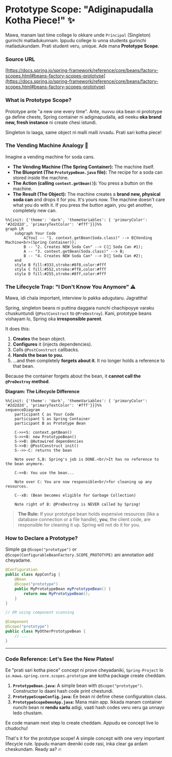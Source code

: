 # Prototype Scope: "Adiginapudalla Kotha Piece!" ✨

Mawa, manam last time college lo okkare unde `Principal` (Singleton) gurinchi matladukunnam. Ippudu college lo unna students gurinchi matladukundam. Prati student veru, unique. Ade mana **Prototype Scope**.

### Source URL
[https://docs.spring.io/spring-framework/reference/core/beans/factory-scopes.html#beans-factory-scopes-prototype](https://docs.spring.io/spring-framework/reference/core/beans/factory-scopes.html#beans-factory-scopes-prototype)

### What is Prototype Scope?
Prototype ante "a new one every time". Ante, nuvvu oka bean ni prototype ga define cheste, Spring container ni adiginapudalla, adi neeku **oka brand new, fresh instance** ni create chesi istundi.

Singleton lo laaga, same object ni malli malli ivvadu. Prati sari kotha piece!

### The Vending Machine Analogy 🥤
Imagine a vending machine for soda cans.
*   **The Vending Machine (The Spring Container):** The machine itself.
*   **The Blueprint (The `PrototypeBean.java` file):** The recipe for a soda can stored inside the machine.
*   **The Action (calling `context.getBean()`):** You press a button on the machine.
*   **The Result (The Object):** The machine creates a **brand new, physical soda can** and drops it for you. It's yours now. The machine doesn't care what you do with it. If you press the button again, you get another, completely new can.

```mermaid
%%{init: {'theme': 'dark', 'themeVariables': { 'primaryColor': '#2d2d2d', 'primaryTextColor': '#fff'}}}%%
graph LR
    subgraph Your Code
        A[You] -- "1. context.getBean(Soda.class)" --> B{Vending Machine<br>(Spring Container)};
        B -- "2. Creates NEW Soda Can" --> C(🥤 Soda Can #1);
        A -- "3. context.getBean(Soda.class)" --> B;
        B -- "4. Creates NEW Soda Can" --> D(🥤 Soda Can #2);
    end
    style B fill:#333,stroke:#8f8,color:#fff
    style C fill:#552,stroke:#ff8,color:#fff
    style D fill:#255,stroke:#8ff,color:#fff
```

### The Lifecycle Trap: "I Don't Know You Anymore" ⚠️
Mawa, idi chala important, interview lo pakka adugutaru. Jagrattha!

Spring, singleton beans ni puttina daggara nunchi chachipoyye varaku chuskuntundi (`@PostConstruct` to `@PreDestroy`). Kani, prototype beans vishayam lo, Spring oka **irresponsible parent**.

It does this:
1.  **Creates** the bean object.
2.  **Configures** it (injects dependencies).
3.  Calls `@PostConstruct` callbacks.
4.  **Hands the bean to you.**
5.  ...and then completely **forgets about it**. It no longer holds a reference to that bean.

Because the container forgets about the bean, it **cannot call the `@PreDestroy` method**.

**Diagram: The Lifecycle Difference**
```mermaid
%%{init: {'theme': 'dark', 'themeVariables': { 'primaryColor': '#2d2d2d', 'primaryTextColor': '#fff'}}}%%
sequenceDiagram
    participant C as Your Code
    participant S as Spring Container
    participant B as Prototype Bean

    C->>+S: context.getBean()
    S->>+B: new PrototypeBean()
    S->>B: @Autowired dependencies
    S->>B: @PostConstruct init()
    S-->>-C: returns the bean

    Note over S,B: Spring's job is DONE.<br/>It has no reference to the bean anymore.

    C->>B: You use the bean...

    Note over C: You are now responsible<br/>for cleaning up any resources.

    C--xB: (Bean becomes eligible for Garbage Collection)

    Note right of B: @PreDestroy is NEVER called by Spring!
```

> **The Rule:** If your prototype bean holds expensive resources (like a database connection or a file handle), **you**, the client code, are responsible for cleaning it up. Spring will not do it for you.

### How to Declare a Prototype?
Simple ga `@Scope("prototype")` or `@Scope(ConfigurableBeanFactory.SCOPE_PROTOTYPE)` ani annotation add cheyadame.

```java
@Configuration
public class AppConfig {
    @Bean
    @Scope("prototype")
    public MyPrototypeBean myPrototypeBean() {
        return new MyPrototypeBean();
    }
}

// OR using component scanning

@Component
@Scope("prototype")
public class MyOtherPrototypeBean {
    // ...
}
```

---
### Code Reference: Let's See the New Plates!
Ee "prati sari kotha piece" concept ni prove cheyadaniki, `Spring-Project` lo `io.mawa.spring.core.scopes.prototype` ane kotha package create cheddam.

1.  **`PrototypeBean.java`:** A simple bean with `@Scope("prototype")`. Constructor lo daani hash code print chestundi.
2.  **`PrototypeScopeConfig.java`:** Ee bean ni define chese configuration class.
3.  **`PrototypeScopeDemoApp.java`:** Mana main app. Ikkada manam container nunchi bean ni **rendu sarlu** adigi, vaati hash codes veru veru ga unnayo ledo chustam.

Ee code manam next step lo create cheddam. Appudu ee concept live lo chudochu!

That's it for the prototype scope! A simple concept with one very important lifecycle rule. Ippudu manam deeniki code rasi, inka clear ga ardam cheskundam. Ready aa? 🔥
